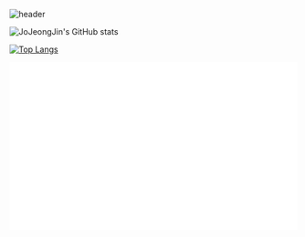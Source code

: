 ![header](https://capsule-render.vercel.app/api?type=wave&color=auto&height=300&section=header&text=JeongjinJo&fontSize=90&stroke=00FF00)

![JoJeongJin's GitHub stats](https://github-readme-stats.vercel.app/api?username=JoJeongJin&count_private=true&show_icons=true)

[![Top Langs](https://github-readme-stats.vercel.app/api/top-langs/?username=JoJeongJin)](https://github.com/JoJeongJin/github-readme-stats)

![statistics](https://raw.githubusercontent.com/JoJeongJin/github-stats-transparent/6c7700d0623f36c470a2c13de48f89261aaafcce/generated/overview.svg)
